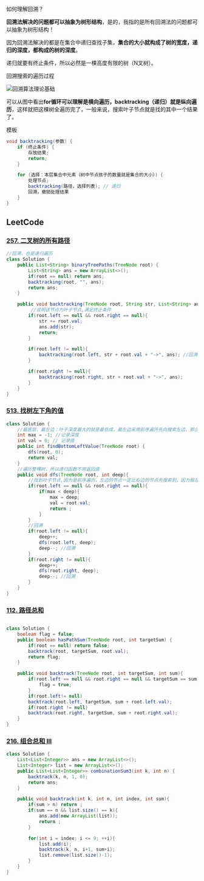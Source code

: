 如何理解回溯？

**回溯法解决的问题都可以抽象为树形结构**，是的，我指的是所有回溯法的问题都可以抽象为树形结构！

因为回溯法解决的都是在集合中递归查找子集，**集合的大小就构成了树的宽度，递归的深度，都构成的树的深度**。

递归就要有终止条件，所以必然是一棵高度有限的树（N叉树）。

回溯搜索的遍历过程

![回溯算法理论基础](https://cdn.jsdelivr.net/gh/Bionic-Sheep/typora/images/20210130173631174.png)

可以从图中看出**for循环可以理解是横向遍历，backtracking（递归）就是纵向遍历**，这样就把这棵树全遍历完了，一般来说，搜索叶子节点就是找的其中一个结果了。

模板

```java
void backtracking(参数) {
    if (终止条件) {
        存放结果;
        return;
    }

    for (选择：本层集合中元素（树中节点孩子的数量就是集合的大小）) {
        处理节点;
        backtracking(路径，选择列表); // 递归
        回溯，撤销处理结果
    }
}
```







## LeetCode

### [257. 二叉树的所有路径](https://leetcode-cn.com/problems/binary-tree-paths/)

```java
//回溯，也是递归遍历
class Solution {
    public List<String> binaryTreePaths(TreeNode root) {
        List<String> ans = new ArrayList<>();
        if(root == null) return ans;
        backtracking(root, "", ans);
        return ans;
    }

    public void backtracking(TreeNode root, String str, List<String> ans){
         //说明该节点为叶子节点,满足终止条件
        if(root.left == null && root.right == null){
            str += root.val;
            ans.add(str);
            return;
        }

        if(root.left != null){
            backtracking(root.left, str + root.val + "->", ans); //回溯
        }

        if(root.right != null){
            backtracking(root.right, str + root.val + "->", ans);
        }
    }
}
```



### [513. 找树左下角的值](https://leetcode-cn.com/problems/find-bottom-left-tree-value/)

```java
class Solution {
    //最底层、最左边：叶子深度最大的就是最低成，最左边采用前序遍历先向搜索左边，那么就是最底层最左边
    int max = -1; //记录深度
    int val = 0; // 记录值
    public int findBottomLeftValue(TreeNode root) {
        dfs(root, 0);
        return val;
    }
    //遍历整棵树，所以递归函数不用返回值
    public void dfs(TreeNode root, int deep){
        //找到叶子节点,因为是前序遍历，左边的节点一定比右边的节点先搜索到，因为根左右
        if(root.left == null && root.right == null){
            if(max < deep){
                max = deep;
                val = root.val;
                return ;
            }
        }
        //回溯
        if(root.left != null){
            deep++;
            dfs(root.left, deep);
            deep--; //回溯
        }
        if(root.right != null){
            deep++;
            dfs(root.right, deep);
            deep--; //回溯
        }
    }
}
```



### [112. 路径总和](https://leetcode-cn.com/problems/path-sum/)

```java

class Solution {
    boolean flag = false;
    public boolean hasPathSum(TreeNode root, int targetSum) {
        if(root == null) return false;
        backtrack(root, targetSum, root.val);
        return flag;
    }

    public void backtrack(TreeNode root, int targetSum, int sum){
        if(root.left == null && root.right == null && targetSum == sum){
            flag = true;
        }
        if(root.left!= null)
        backtrack(root.left, targetSum, sum + root.left.val);
        if(root.right != null)
        backtrack(root.right, targetSum, sum + root.right.val);
    }
}
```



### [216. 组合总和 III](https://leetcode-cn.com/problems/combination-sum-iii/)

```java
class Solution {
    List<List<Integer>> ans = new ArrayList<>();
    List<Integer> list = new ArrayList<>();
    public List<List<Integer>> combinationSum3(int k, int n) {
        backtrack(k, n, 1, 0);
        return ans;
    }

    public void backtrack(int k, int n, int index, int sum){
        if(sum > n) return ;
        if(sum == n && list.size() == k){
            ans.add(new ArrayList(list));
            return ;
        }

        for(int i = index; i <= 9; ++i){    
            list.add(i);
            backtrack(k, n, i+1, sum+i);
            list.remove(list.size()-1);
        }
    }
}
```



### 
